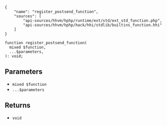 ``` yamlmeta
{
    "name": "register_postsend_function",
    "sources": [
        "api-sources/hhvm/hphp/runtime/ext/std/ext_std_function.php",
        "api-sources/hhvm/hphp/hack/hhi/stdlib/builtins_function.hhi"
    ]
}
```




``` Hack
function register_postsend_function(
  mixed $function,
  ...$parameters,
): void;
```




## Parameters




+ ` mixed $function `
+ ` ...$parameters `




## Returns




* ` void `
<!-- HHAPIDOC -->
